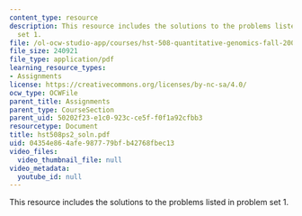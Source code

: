 ```yaml
---
content_type: resource
description: This resource includes the solutions to the problems listed in problem
  set 1.
file: /ol-ocw-studio-app/courses/hst-508-quantitative-genomics-fall-2005/04354e864afe987779bfb42768fbec13_hst508ps2_soln.pdf
file_size: 240921
file_type: application/pdf
learning_resource_types:
- Assignments
license: https://creativecommons.org/licenses/by-nc-sa/4.0/
ocw_type: OCWFile
parent_title: Assignments
parent_type: CourseSection
parent_uid: 50202f23-e1c0-923c-ce5f-f0f1a92cfbb3
resourcetype: Document
title: hst508ps2_soln.pdf
uid: 04354e86-4afe-9877-79bf-b42768fbec13
video_files:
  video_thumbnail_file: null
video_metadata:
  youtube_id: null
---
```

This resource includes the solutions to the problems listed in problem set 1.